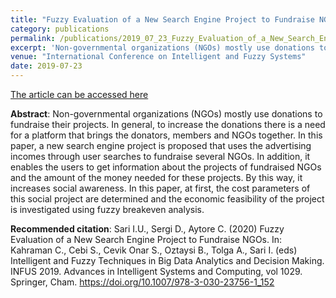 ```yaml
---
title: "Fuzzy Evaluation of a New Search Engine Project to Fundraise NGOs"
category: publications
permalink: /publications/2019_07_23_Fuzzy_Evaluation_of_a_New_Search_Engine_Project_to_Fundraise_NGOs/
excerpt: 'Non-governmental organizations (NGOs) mostly use donations to fundraise their projects. In general, to increase the donations there is a need for a platform that brings the donators, members and NGOs together. In this paper, a new search engine project is proposed that uses the advertising incomes through user searches to fundraise several NGOs.'
venue: "International Conference on Intelligent and Fuzzy Systems"
date: 2019-07-23
---
```


<a href="https://link.springer.com/chapter/10.1007/978-3-030-23756-1_152">The article can be accessed here</a>

**Abstract**: Non-governmental organizations (NGOs) mostly use donations to fundraise their projects. In general, to increase the donations there is a need for a platform that brings the donators, members and NGOs together. In this paper, a new search engine project is proposed that uses the advertising incomes through user searches to fundraise several NGOs. In addition, it enables the users to get information about the projects of fundraised NGOs and the amount of the money needed for these projects. By this way, it increases social awareness. In this paper, at first, the cost parameters of this social project are determined and the economic feasibility of the project is investigated using fuzzy breakeven analysis.

**Recommended citation**: Sari I.U., Sergi D., Aytore C. (2020) Fuzzy Evaluation of a New Search Engine Project to Fundraise NGOs. In: Kahraman C., Cebi S., Cevik Onar S., Oztaysi B., Tolga A., Sari I. (eds) Intelligent and Fuzzy Techniques in Big Data Analytics and Decision Making. INFUS 2019. Advances in Intelligent Systems and Computing, vol 1029. Springer, Cham. https://doi.org/10.1007/978-3-030-23756-1_152
